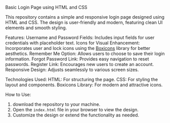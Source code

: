 Basic Login Page using HTML and CSS

This repository contains a simple and responsive login page designed using HTML and CSS. The design is user-friendly and modern, featuring clean UI elements and smooth styling.

 Features:
Username and Password Fields: Includes input fields for user credentials with placeholder text.
Icons for Visual Enhancement: Incorporates user and lock icons using the [Boxicons](https://boxicons.com/) library for better aesthetics.
Remember Me Option: Allows users to choose to save their login information.
Forgot Password Link: Provides easy navigation to reset passwords.
Register Link: Encourages new users to create an account.
Responsive Design: Adjusts seamlessly to various screen sizes.

 Technologies Used:
HTML: For structuring the page.
CSS: For styling the layout and components.
Boxicons Library: For modern and attractive icons.

 How to Use:
1. download the repository to your machine.
2. Open the `index.html` file in your browser to view the design.
3. Customize the design or extend the functionality as needed.
